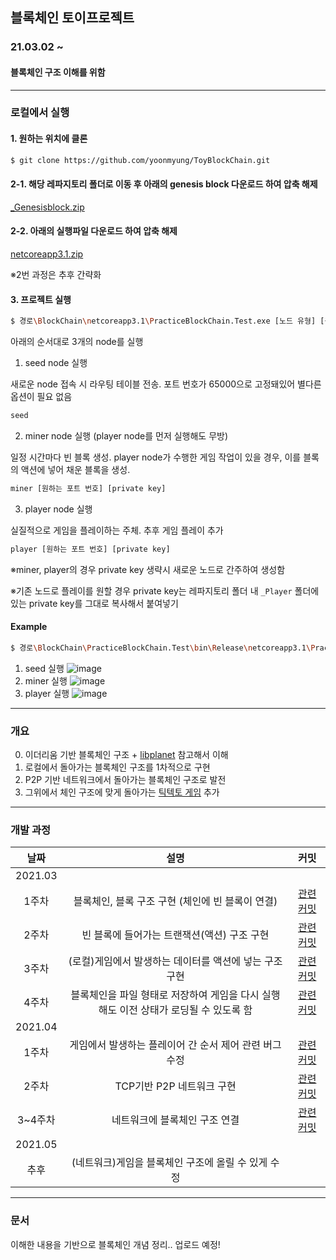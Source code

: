 ## 블록체인 토이프로젝트
### 21.03.02 ~
#### 블록체인 구조 이해를 위함

--------------------------------------------------------------------

### 로컬에서 실행
#### 1. 원하는 위치에 클론
```sh
$ git clone https://github.com/yoonmyung/ToyBlockChain.git
```
#### 2-1. 해당 레파지토리 폴더로 이동 후 아래의 genesis block 다운로드 하여 압축 해제
[_Genesisblock.zip](https://github.com/yoonmyung/ToyBlockChain/files/6527240/_Genesisblock.zip)

#### 2-2. 아래의 실행파일 다운로드 하여 압축 해제
[netcoreapp3.1.zip](https://github.com/yoonmyung/ToyBlockChain/files/6527261/netcoreapp3.1.zip)

※2번 과정은 추후 간략화

#### 3. 프로젝트 실행
```sh
$ 경로\BlockChain\netcoreapp3.1\PracticeBlockChain.Test.exe [노드 유형] [원하는 포트 번호] [private key]
```
아래의 순서대로 3개의 node를 실행
1. seed node 실행

새로운 node 접속 시 라우팅 테이블 전송. 포트 번호가 65000으로 고정돼있어 별다른 옵션이 필요 없음
```sh
seed
```
2. miner node 실행 (player node를 먼저 실행해도 무방)

일정 시간마다 빈 블록 생성. player node가 수행한 게임 작업이 있을 경우, 이를 블록의 액션에 넣어 채운 블록을 생성.
```sh
miner [원하는 포트 번호] [private key]
```
3. player node 실행

실질적으로 게임을 플레이하는 주체. 추후 게임 플레이 추가
```sh
player [원하는 포트 번호] [private key]
```

※miner, player의 경우 private key 생략시 새로운 노드로 간주하여 생성함

※기존 노드로 플레이를 원할 경우 private key는 레파지토리 폴더 내 `_Player` 폴더에 있는 private key를 그대로 복사해서 붙여넣기


#### Example
```sh
$ 경로\BlockChain\PracticeBlockChain.Test\bin\Release\netcoreapp3.1\PracticeBlockChain.Test.exe miner 65002 1-2-3-4-5-6-7-8-9-10-11-12-13-14-15-16-17-18-19-20-21-22-23-24-25-26-27-28-29-30-31-32
```
1. seed 실행
![image](https://user-images.githubusercontent.com/40621689/119242613-51671580-bb9a-11eb-934f-ae31992761ca.png)
2. miner 실행
![image](https://user-images.githubusercontent.com/40621689/119242597-1c5ac300-bb9a-11eb-9eda-e0503ef83949.png)
3. player 실행
![image](https://user-images.githubusercontent.com/40621689/119242629-680d6c80-bb9a-11eb-9316-d34d0a91685a.png)

--------------------------------------------------------------------

### 개요
0. 이더리움 기반 블록체인 구조 + [libplanet](https://github.com/planetarium/libplanet/tree/main/Libplanet) 참고해서 이해
1. 로컬에서 돌아가는 블록체인 구조를 1차적으로 구현
2. P2P 기반 네트워크에서 돌아가는 블록체인 구조로 발전
3. 그위에서 체인 구조에 맞게 돌아가는 [틱텍토 게임](https://ko.wikipedia.org/wiki/%ED%8B%B1%ED%83%9D%ED%86%A0) 추가

--------------------------------------------------------------------

### 개발 과정
|날짜           |설명|커밋|
|:-------------:|:-----------------------------:|:-------------:|
|2021.03        | ||
|1주차          |블록체인, 블록 구조 구현 (체인에 빈 블록이 연결)|[관련 커밋](https://github.com/yoonmyung/ToyBlockChain/tree/55337aa7870fda7253fc2da7fe14a26ac99262c2)|
|2주차          | 빈 블록에 들어가는 트랜잭션(액션) 구조 구현|[관련 커밋](https://github.com/yoonmyung/ToyBlockChain/tree/8a2cfe2f0e9021c4a00027dbcbd75fbbf7fa66bc)|
|3주차          |(로컬)게임에서 발생하는 데이터를 액션에 넣는 구조 구현|[관련 커밋](https://github.com/yoonmyung/ToyBlockChain/tree/d7ce1caa40ed3019f24dbe4c98ba387137699516)|
|4주차          |블록체인을 파일 형태로 저장하여 게임을 다시 실행해도 이전 상태가 로딩될 수 있도록 함|[관련 커밋](https://github.com/yoonmyung/ToyBlockChain/tree/5e1887441502865f6297652d31d860f816c25d7e)|
|2021.04        | ||
|1주차          |게임에서 발생하는 플레이어 간 순서 제어 관련 버그 수정|[관련 커밋](https://github.com/yoonmyung/ToyBlockChain/tree/d12861ca65c5c614482c4c07cd002515706f5dc4)|
|2주차          |TCP기반 P2P 네트워크 구현|[관련 커밋](https://github.com/yoonmyung/ToyBlockChain/tree/658dce026fef191aab7b093834352b76fe6add04)|
|3~4주차        |네트워크에 블록체인 구조 연결|[관련 커밋](https://github.com/yoonmyung/ToyBlockChain/tree/de4ab07849b6d2767d3536e95aee48c527fc2565)|
|2021.05| ||
|추후           |(네트워크)게임을 블록체인 구조에 올릴 수 있게 수정||

--------------------------------------------------------------------

### 문서
이해한 내용을 기반으로 블록체인 개념 정리.. 업로드 예정!

